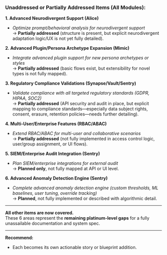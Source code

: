 ### **Unaddressed or Partially Addressed Items (All Modules):**

**1. Advanced Neurodivergent Support (Alice)**

- *Optimize prompt/behavioral analysis for neurodivergent support*\
  → **Partially addressed** (structure is present, but explicit neurodivergent adaptation logic/UX is not yet fully detailed).

**2. Advanced Plugin/Persona Archetype Expansion (Mimic)**

- *Integrate advanced plugin support for new persona archetypes or styles*\
  → **Partially addressed** (basic flows exist, but extensibility for novel types is not fully mapped).

**3. Regulatory Compliance Validations (Synapse/Vault/Sentry)**

- *Validate compliance with all targeted regulatory standards (GDPR, HIPAA, SOC2)*\
  → **Partially addressed** (API security and audit in place, but explicit mapping to compliance standards—especially data subject rights, consent, erasure, retention policies—needs further detailing).

**4. Multi-User/Enterprise Features (RBAC/ABAC)**

- *Extend RBAC/ABAC for multi-user and collaborative scenarios*\
  → **Partially addressed** (not fully implemented in access control logic, user/group assignment, or UI flows).

**5. SIEM/Enterprise Audit Integration (Sentry)**

- *Plan SIEM/enterprise integrations for external audit*\
  → **Planned only**, not fully mapped at API or UI level.

**6. Advanced Anomaly Detection Engine (Sentry)**

- *Complete advanced anomaly detection engine (custom thresholds, ML baselines, user tuning, override tracking)*\
  → **Planned**, not fully implemented or described with algorithmic detail.

---

**All other items are now covered.**\
These 6 areas represent the **remaining platinum-level gaps** for a fully unassailable documentation and system spec.

---

**Recommend:**

- Each becomes its own actionable story or blueprint addition.
